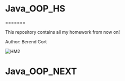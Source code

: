 # Java_OOP_HS
=======

This repository contains all my homework from now on!

Author: Berend Gort

![HM2](https://github.com/Burntt/Java_OOP_HS/workflows/HM2/badge.svg?branch=main)
# Java_OOP_NEXT
